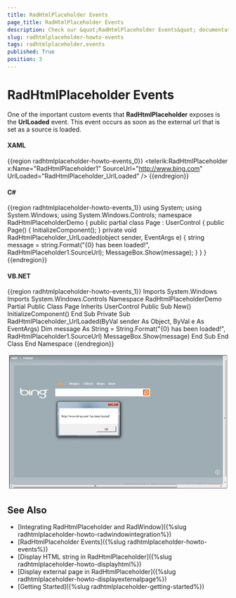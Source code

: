 ```yaml
---
title: RadHtmlPlaceholder Events
page_title: RadHtmlPlaceholder Events
description: Check our &quot;RadHtmlPlaceholder Events&quot; documentation article for the RadHtmlPlaceholder WPF control.
slug: radhtmlplaceholder-howto-events
tags: radhtmlplaceholder,events
published: True
position: 3
---
```


# RadHtmlPlaceholder Events

One of the important custom events that __RadHtmlPlaceholder__ exposes is the __UrlLoaded__ event. This event occurs as soon as the external url that is set as a source is loaded.				

#### __XAML__
{{region radhtmlplaceholder-howto-events_0}}
	<UserControl x:Class="RadHtmlPlaceholderDemo.Page" 
	             xmlns="http://schemas.microsoft.com/winfx/2006/xaml/presentation"
	             xmlns:x="http://schemas.microsoft.com/winfx/2006/xaml"
	             xmlns:telerik="http://schemas.telerik.com/2008/xaml/presentation"
	             Width="700"
	             Height="400">
	    <Grid x:Name="LayoutRoot" 
	          Margin="10"
	          Background="White">
	        <Border BorderBrush="Black" BorderThickness="1">
	            <telerik:RadHtmlPlaceholder x:Name="RadHtmlPlaceholder1" 
	                                        SourceUrl="http://www.bing.com"
	                                        UrlLoaded="RadHtmlPlaceholder_UrlLoaded" />
	        </Border>
	    </Grid>
	</UserControl>
{{endregion}}

#### __C#__
{{region radhtmlplaceholder-howto-events_1}}
	using System;
	using System.Windows;
	using System.Windows.Controls;
	namespace RadHtmlPlaceholderDemo
	{
		public partial class Page : UserControl
		{
			public Page()
			{
				InitializeComponent();
			}
			private void RadHtmlPlaceholder_UrlLoaded(object sender, EventArgs e)
			{
				string message = string.Format("{0} has been loaded!", RadHtmlPlaceholder1.SourceUrl);
				MessageBox.Show(message);
			}
		}
	}
{{endregion}}

#### __VB.NET__
{{region radhtmlplaceholder-howto-events_1}}
	Imports System.Windows
	Imports System.Windows.Controls
	Namespace RadHtmlPlaceholderDemo
		Partial Public Class Page
			Inherits UserControl
			Public Sub New()
				InitializeComponent()
			End Sub
			Private Sub RadHtmlPlaceholder_UrlLoaded(ByVal sender As Object, ByVal e As EventArgs)
				Dim message As String = String.Format("{0} has been loaded!", RadHtmlPlaceholder1.SourceUrl)
				MessageBox.Show(message)
			End Sub
		End Class
	End Namespace
{{endregion}}

![htmlplaceholder-howto-events](images/htmlplaceholder-howto-events.png)

## See Also  
 * [Integrating RadHtmlPlaceholder and RadWindow]({%slug radhtmlplaceholder-howto-radwindowintegration%})
 * [RadHtmlPlaceholder Events]({%slug radhtmlplaceholder-howto-events%})
 * [Display HTML string in RadHtmlPlaceholder]({%slug radhtmlplaceholder-howto-displayhtml%})
 * [Display external page in RadHtmlPlaceholder]({%slug radhtmlplaceholder-howto-displayexternalpage%})
 * [Getting Started]({%slug radhtmlplaceholder-getting-started%})